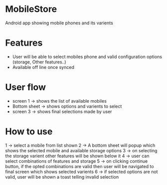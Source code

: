 # MobileStore
Android app showing mobile phones and its varients
# Features
  - User will be able to select mobiles phone and valid configuration options (storage, Other features..)
  - Available off line once synced
# User flow
 - screen 1 -> shows the list of available mobiles
 - Bottom sheet -> shows options and varients to select
 - screen 3 -> shows final selections made by user
 
 # How to use
 1 -> select a mobile from list shown
 2 -> A bottom sheet will popup which shows the selected mobile and available storage options
 3 -> on selecting the storage varient other features will be shown below it
 4 -> user can select combinations of features and storage
 5 -> on clicking continue button, if the opted combinations are valid then user will be navigated to final screen which shows selected varients
 6 -> if selected options are not valid, user will be shown a toast telling invalid selection

